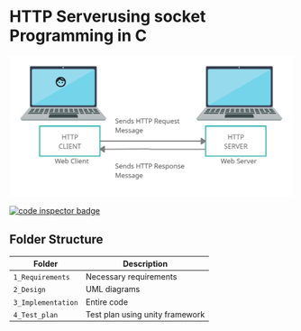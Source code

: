 # HTTP Serverusing socket Programming in C
![Diagram](https://github.com/TheInvincible8/LTTS_Mini_Project/blob/master/6_ImagesAndVideos/Http%20server.png)

<a href="https://frontend.code-inspector.com/public/user/github/TheInvincible8">
   <img src="https://code-inspector.com/public/badge/user/github/TheInvincible8?style=light" alt="code inspector badge" />
</a>

## Folder Structure
Folder             | Description
-------------------| -----------------------------------------
`1_Requirements`   | Necessary requirements
`2_Design`         | UML diagrams
`3_Implementation` | Entire code 
`4_Test_plan`      | Test plan using unity framework
